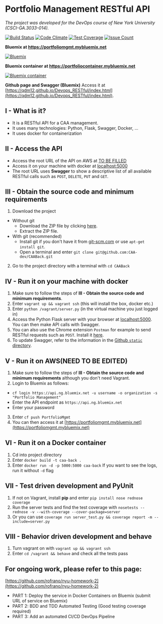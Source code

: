 # Portfolio Management RESTful API
*The project was developed for the DevOps course of New York University (CSCI-GA.3033-014).*

[![Build Status](https://travis-ci.org/qdm12/Devops_RESTful.svg?branch=master)](https://travis-ci.org/qdm12/Devops_RESTful)
[![Code Climate](https://codeclimate.com/github/qdm12/Devops_RESTful/badges/gpa.svg)](https://codeclimate.com/github/qdm12/Devops_RESTful)
[![Test Coverage](https://codeclimate.com/github/qdm12/Devops_RESTful/badges/coverage.svg)](https://codeclimate.com/github/qdm12/Devops_RESTful/coverage)
[![Issue Count](https://codeclimate.com/github/qdm12/Devops_RESTful/badges/issue_count.svg)](https://codeclimate.com/github/qdm12/Devops_RESTful)

**Bluemix at https://portfoliomgmt.mybluemix.net**

[![Bluemix](https://img.shields.io/website-up-down-green-red/http/shields.io.svg)](https://portfoliomgmt.mybluemix.net)

**Bluemix container at https://portfoliocontainer.mybluemix.net**

[![Bluemix container](https://img.shields.io/website-up-down-green-red/http/shields.io.svg)](https://portfoliocontainer.mybluemix.net)

**Github page and Swagger (Bluemix)**
Access it at [https://qdm12.github.io/Devops_RESTful/index.html](https://qdm12.github.io/Devops_RESTful/index.html).

## I - What is it?
- It is a RESTful API for a CAA management.
- It uses many technologies: Python, Flask, Swagger, Docker, ...
- It uses docker for containerization

## II - Access the API
- Access the root URL of the API on AWS at [TO BE FILLED](https://portfoliomgmt.mybluemix.net)
- Access it on your machine with docker at [localhost:5000](localhost:5000)
- The root URL uses **Swagger** to show a descriptive list of all available RESTful calls such as `POST`, `DELETE`, `PUT` and `GET`.

## III - Obtain the source code and minimum requirements
1. Download the project
  - Without git
    - Download the ZIP file by clicking [here](https://github.com/CAA-dev/CAABack/archive/master.zip).
    - Extract the ZIP file.
  - With git (recommended)
    - Install git if you don't have it from [git-scm.com](https://git-scm.com/downloads) or use `apt-get install git`.
    - Open a terminal and enter `git clone git@github.com:CAA-dev/CAABack.git`
2. Go to the project directory with a terminal with `cd CAABack`

## IV - Run it on your machine with docker
1. Make sure to follow the steps of **III - Obtain the source code and minimum requirements**. 
2. Enter `vagrant up && vagrant ssh` (this will install the box, docker etc.)
3. Enter `python /vagrant/server.py` (in the virtual machine you just logged in)
4. Access the Python Flask server with your browser at [localhost:5000](localhost:5000). You can then make API calls with Swagger.
5. You can also use the Chrome extension `Postman` for example to send RESTful requests such as `POST`. Install it [here](https://chrome.google.com/webstore/detail/postman/fhbjgbiflinjbdggehcddcbncdddomop?hl=en).
6. To update Swagger, refer to the information in the [Github `static` directory](https://github.com/qdm12/Devops_RESTful/tree/master/static).

## V - Run it on AWS(NEED TO BE EDITED)
1. Make sure to follow the steps of **III - Obtain the source code and minimum requirements** although you don't need Vagrant.
2. Login to Bluemix as follows:
  - `cf login https://api.ng.bluemix.net -u username -o organization -s "Portfolio Management"`
  - Enter the API endpoint as `https://api.ng.bluemix.net`
  - Enter your password
3. Enter `cf push PortfolioMgmt`
4. You can then access it at [https://portfoliomgmt.mybluemix.net](https://portfoliomgmt.mybluemix.net)


## VI - Run it on a Docker container
1. Cd into project directory
2. Enter `docker build -t caa-back .`
3. Enter `docker run -d -p 5000:5000 caa-back`
    If you want to see the logs, run it without `-d` flag

## VII - Test driven development and PyUnit
1. If not on Vagrant, install **pip** and enter `pip install nose rednose coverage`
2. Run the server tests and find the test coverage with `nosetests --rednose -v --with-coverage --cover-package=server`
3. Or you can use `coverage run server_test.py && coverage report -m --include=server.py`

## VIII - Behavior driven development and behave
1. Turn vagrant on with `vagrant up && vagrant ssh`
2. Enter `cd /vagrant && behave` and check all the tests pass

## For ongoing work, please refer to this page:
[https://github.com/rofrano/nyu-homework-2](https://github.com/rofrano/nyu-homework-2)
- PART 1: Deploy the service in Docker Containers on Bluemix (submit URL of service on Bluemix)
- PART 2: BDD and TDD Automated Testing (Good testing coverage required)
- PART 3: Add an automated CI/CD DevOps Pipeline

